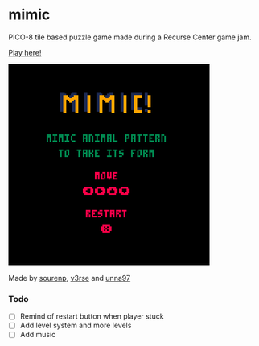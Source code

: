 # mimic

PICO-8 tile based puzzle game made during a Recurse Center game jam.

[Play here!](https://www.lexaloffle.com/bbs/?tid=37345)

![demo4](images/demo4.gif)

Made by [sourenp](https://github.com/sourenp), [v3rse](https://github.com/v3rse) and [unna97](https://github.com/unna97)

### Todo

- [ ] Remind of restart button when player stuck
- [ ] Add level system and more levels
- [ ] Add music
